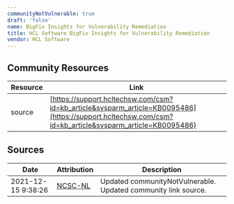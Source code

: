 ```yaml
---
communityNotVulnerable: true
draft: 'false'
name: BigFix Insights for Vulnerability Remediation
title: HCL Software BigFix Insights for Vulnerability Remediation
vendor: HCL Software
---
```



## Community Resources
| Resource | Link |
| --- | --- |
| source | [https://support.hcltechsw.com/csm?id=kb_article&sysparm_article=KB0095486](https://support.hcltechsw.com/csm?id=kb_article&sysparm_article=KB0095486) |


## Sources
| Date | Attribution | Description |
| --- | --- | --- |
| 2021-12-15 9:38:26 | [NCSC-NL](https://github.com/NCSC-NL/log4shell/blob/main/software/README.md) | Updated communityNotVulnerable. Updated community link source.  |
